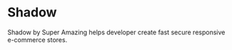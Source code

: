 Shadow
======

Shadow by Super Amazing helps developer create fast secure responsive e-commerce stores.
